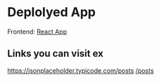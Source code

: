 
# Deplolyed App
Frontend: [React App](https://test-unity-alpha.vercel.app/)


## Links you can visit ex
https://jsonplaceholder.typicode.com/posts
[/posts](https://jsonplaceholder.typicode.com/posts)
